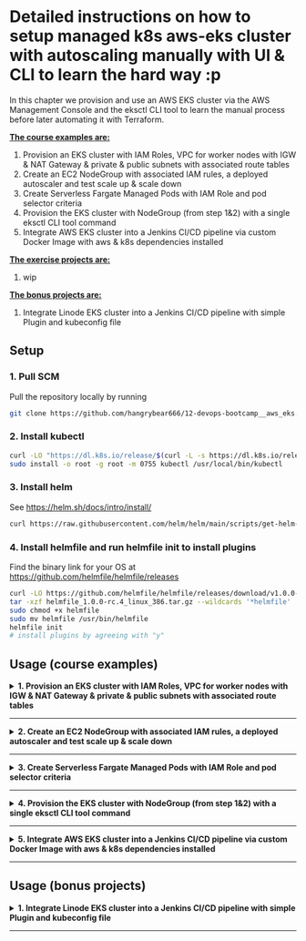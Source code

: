 # Detailed instructions on how to setup managed k8s aws-eks cluster with autoscaling manually with UI & CLI to learn the hard way :p

In this chapter we provision and use an AWS EKS cluster via the AWS Management Console and the eksctl CLI tool to learn the manual process before later automating it with Terraform.

<b><u>The course examples are:</u></b>
1. Provision an EKS cluster with IAM Roles, VPC for worker nodes with IGW & NAT Gateway & private & public subnets with associated route tables
2. Create an EC2 NodeGroup with associated IAM rules, a deployed autoscaler and test scale up & scale down
3. Create Serverless Fargate Managed Pods with IAM Role and pod selector criteria
4. Provision the EKS cluster with NodeGroup (from step 1&2) with a single eksctl CLI tool command
5. Integrate AWS EKS cluster into a Jenkins CI/CD pipeline via custom Docker Image with aws & k8s dependencies installed

<b><u>The exercise projects are:</u></b>
1. wip

<b><u>The bonus projects are:</u></b>
1. Integrate Linode EKS cluster into a Jenkins CI/CD pipeline with simple Plugin and kubeconfig file

## Setup

### 1. Pull SCM

Pull the repository locally by running
```bash
git clone https://github.com/hangrybear666/12-devops-bootcamp__aws_eks.git
```

### 2. Install kubectl

```bash
curl -LO "https://dl.k8s.io/release/$(curl -L -s https://dl.k8s.io/release/stable.txt)/bin/linux/amd64/kubectl"
sudo install -o root -g root -m 0755 kubectl /usr/local/bin/kubectl
```

### 3. Install helm

See https://helm.sh/docs/intro/install/
```bash
curl https://raw.githubusercontent.com/helm/helm/main/scripts/get-helm-3 | bash
```

### 4. Install helmfile and run helmfile init to install plugins

Find the binary link for your OS at https://github.com/helmfile/helmfile/releases
```bash
curl -LO https://github.com/helmfile/helmfile/releases/download/v1.0.0-rc.4/helmfile_1.0.0-rc.4_linux_386.tar.gz
tar -xzf helmfile_1.0.0-rc.4_linux_386.tar.gz --wildcards '*helmfile'
sudo chmod +x helmfile
sudo mv helmfile /usr/bin/helmfile
helmfile init
# install plugins by agreeing with "y"
```

## Usage (course examples)

<details closed>
<summary><b>1. Provision an EKS cluster with IAM Roles, VPC for worker nodes with IGW & NAT Gateway & private & public subnets with associated route tables</b></summary>

#### a. Create IAM Role for EKS Cluster
IAM -> Roles -> Create role -> AWS Service -> EKS -> EKS Cluster (Use Case) -> Name "aws-console-eks-cluster-role" -> Next x3

#### b. Create VPC, Subnet, IGW, NAT Gateway, Security Group, Route Tables, Routes and Attachments with CloudFormation Template
CloudFormation -> Create Stack -> Choose an existing template -> Amazon S3 URL -> https://s3.us-west-2.amazonaws.com/amazon-eks/cloudformation/2020-10-29/amazon-eks-vpc-private-subnets.yaml
-> Stack name "aws-console-eks-vpc-stack" -> Next -> Next -> Submit

*NOTE:* The Documentation for setting up the VPC via CloudFormation can be found here: https://docs.aws.amazon.com/eks/latest/userguide/creating-a-vpc.html

- The VPC is designed to contain Kubernetes worker nodes, with both private and public subnets across two availability zones (AZs)
- It contains 2 private and 2 public subnets in two AZs.
- The 2 public subnets have **one** route tables associated with it that directs traffic to the IGW for internet connectivity.
- The public subnets also include a NAT gateway each, so instances in the private subnets can route egress to NAT gateway via route tables.
- The NAT gateway forwards the request to the IGW for outbound internet access, while keeping instances in the private subnet closed off for ingress.
- There are two private route tables because each private subnet routes internet-bound traffic through a different NAT Gateway. This allows for high availability and redundancy across multiple Availability Zones (AZs).
- A security group is created for controlling communication between the EKS control plane and worker nodes.

#### VPC and Networking
- **VPC**
- **Public Subnet 01**
- **Public Subnet 02**
- **Private Subnet 01**
- **Private Subnet 02**

#### Route Tables and Associations
- **Public Route Table**
- **Private Route Table 01**
- **Private Route Table 02**
- **Public Route**
- **Private Route 01**
- **Private Route 02**
- **Public Subnet 01 Route Table Association**
- **Public Subnet 02 Route Table Association**
- **Private Subnet 01 Route Table Association**
- **Private Subnet 02 Route Table Association**

#### Gateways and Attachments
- **Internet Gateway**
- **VPC Gateway Attachment**
- **NAT Gateway 01**
- **NAT Gateway 02**
- **NAT Gateway EIP 1**
- **NAT Gateway EIP 2**

### Security
- **Control Plane Security Group**

#### c. Save Outputs for EKS creation
Navigate to *Cloudformation -> "aws-console-eks-vpc-stack" -> Outputs* and note down the `VpcId` and `SecurityGroup` e.g. `vpc-04949f5326907d10f` & `sg-0fbe7eccb24716e60`

#### d. Create EKS cluster from management console
EKS -> Clusters -> Create EKS cluster -> Name: "aws-console-eks-cluster" -> Upgrade policy = Standard -> Secrets encryption (NO) -> Next -> VPC ID from step c) -> Select all subnets -> Security Group from step c) -> Cluster endpoint access = Public and Private -> Control plane logging (NONE) -> Prometheus Metrics (NONE) -> EKS Addons (kube-proxy, Amazon VPC CNI, CoreDNS) -> Next -> Create

#### e. Wait until cluster is ready and check health status
Wait (~10mins) until EKS control plane has been initialized and check for correct setup

```bash
aws eks update-kubeconfig --name aws-console-eks-cluster
cat ~/.kube/config
kubectl cluster-info
```

</details>

-----
<details closed>
<summary><b>2. Create an EC2 NodeGroup with associated IAM rules, a deployed autoscaler and test scale up & scale down</b></summary>

#### a. Create IAM Roles and Permissions for NodeGroups
IAM -> Roles -> Create Role -> Aws Service -> User Case (EC2) -> Add permission -> AmazonEKSWorkerNodePolicy & AmazonEC2ContainerRegistryReadOnly & AmazonEKS_CNI_Policy -> Role Name "aws-console-eks-ec2-nodegroup-policy" -> Create Role

*Note* See https://docs.aws.amazon.com/eks/latest/userguide/create-node-role.html for additional documentation

#### b. Create Security Group for SSH Access to Worker Nodes from restricted IPs
Security Groups -> Name "aws-console-eks-nodegroup-ssh-access" -> Select EKS VPC -> Inbound Rule (SSH) Port 22 with only my IP e.g. 3.79.46.109/32 -> Outbound Rule (Delete)

#### c. Create Node Group with preinstalled container runtime and kubernetes dependencies
EKS -> Clusters -> aws-console-eks-cluster -> Compute -> Add Node Group -> Name "aws-console-eks-ec2-node-group" -> Attach IAM role from step f) -> Amazon Linux 2 -> On-Demand -> t2.small -> 10GiB Disk size -> Desired size 3 / Minimum size 2 / Maximum size 3 / Maximum unavailable 1 -> Configure Remote Access (Yes) -> Allow remote access from selected Security Group from step g)

#### d. Configure Autoscaling by setting up a custom IAM policy
IAM -> Policies -> Create policy -> JSON -> Name "aws-console-eks-nodegroupAutoscalerPolicy" -> Create Policy -> Attach Policy -> aws-console-eks-ec2-nodegroup-policy
Apply the code from `autoscalingPermissions.json` but be sure to check the following documentation in case the Policies have changed:
 https://github.com/kubernetes/autoscaler/blob/master/cluster-autoscaler/cloudprovider/aws/README.md#full-cluster-autoscaler-features-policy-recommended

#### e. Deploy Autoscaler in EKS clusters kube-system namespace

- Check for newest yaml file here and overwrite the local `cluster-autoscaler-autodiscover.yaml` file: https://github.com/kubernetes/autoscaler/blob/master/cluster-autoscaler/cloudprovider/aws/examples/cluster-autoscaler-autodiscover.yaml
- Then replace the version tag of the autoscaler image with the corresponding version of your kubernetes cluster. You can find your cluster version by checking in AWS Console at EKS -> Clusters -> aws-console-eks-cluster
- Then navigate to https://github.com/kubernetes/autoscaler/tags and select the corresponding tag to replace `registry.k8s.io/autoscaling/cluster-autoscaler:v1.30.2` in `cluster-autoscaler-autodiscover.yaml` with the appropriate version.
- You might have to change the ssl-certs mount Path to support the Amazon Linux Version running on your worker nodes with e.g. `mountPath: /etc/ssl/certs/ca-bundle.crt`

**IMPORTANT** if you have given the eks cluster another name, then you have to replace this in `cluster-autoscaler-autodiscover.yaml` at the end of the line `- --node-group-auto-discovery=asg:tag=k8s.io/cluster-autoscaler/enabled,k8s.io/cluster-autoscaler/aws-console-eks-cluster`

```bash
kubectl apply -f cluster-autoscaler-autodiscover.yaml
kubectl get all -n kube-system
kubectl get nodes
```

#### f. Scale Down NodeGroup by decreasing the desired size to 1

Change the desired size to e.g. 1 and check the autoscaler logs for changes.

EKS -> Clusters -> aws-console-eks-cluster -> Node groups -> aws-console-eks-ec2-node-group -> Edit node group
```bash
# replace with your pod id
kubectl logs deployment.apps/cluster-autoscaler -n kube-system
kubectl get nodes -w # watch continuously
```

#### g. Create nginx deployment with LoadBalancer to check public availability of Pod Service

The following deployment automatically creates a publicly available Load Balancer under EC2 -> Load balancers which is situated in both public subnets (where individual nodes reside in either one)
```bash
kubectl apply -f nginx-deployment.yaml
```

Navigate to your Load Balancer public DNS name and check ingress capability.

 #### h. Create 30 replicas of nginx to check scale up, then delete pods to watch scale down

Then change replica count to 30 in `nginx-deployment.yaml` and run the apply command again. The autoscaler should now provision up to the maximum number of nodes (3) in order to start all pods.
```bash
# change replicas to 30
kubectl apply -f nginx-deployment.yaml
kubectl logs deployment.apps/cluster-autoscaler -n kube-system
kubectl get pods -w # watch continuously
kubectl get nodes
# clean up and watch scale down
kubectl delete -f nginx-deployment.yaml
kubectl logs deployment.apps/cluster-autoscaler -n kube-system
kubectl get nodes
```


</details>

-----

<details closed>
<summary><b>3. Create Serverless Fargate Managed Pods with IAM Role and pod selector criteria</b></summary>

#### a. Create IAM Role for EKS Fargate
IAM -> Roles -> Create role -> AWS Service -> EKS -> EKS - Fargate Pod (Use Case) -> Name "aws-console-eks-fargate-pod-role" -> Next x3

#### b. Create Fargate Profile in EKS Cluster
EKS -> Clusters -> aws-console-eks-cluster -> Compute -> Add Fargate Profile -> Name "aws-console-eks-fargate-profile" -> Select Private Subnets -> Namespace "dev-fargate" -> Match Labels key:value = profile:fargate
*NOTE:* Even though Fargate managed service runs in its own AWS VPC, our pods will have an internal IP address within our cluster, pulling from the private subnet CIDR range

#### c. Deploy nginx with fargate namespace and label selectors

*NOTE:* all pods are deployed in their own fargate node running in a separate VM
```bash
kubectl create ns dev-fargate
kubectl apply -f nginx-deployment-fargate.yaml
kubectl get pods -n dev-fargate -w
kubectl get nodes
# delete
kubectl delete -f nginx-deployment-fargate.yaml
kubectl delete ns dev-fargate
```

</details>

-----

<details closed>
<summary><b>4. Provision the EKS cluster with NodeGroup (from step 1&2) with a single eksctl CLI tool command</b></summary>

#### a. Delete all resources created in prior steps

#### b. Install eksctl
```bash
mkdir ~/eksinstall/ && cd ~/eksinstall/
ARCH=amd64
PLATFORM=$(uname -s)_$ARCH
curl -sLO "https://github.com/eksctl-io/eksctl/releases/latest/download/eksctl_$PLATFORM.tar.gz"
tar -xzf eksctl_$PLATFORM.tar.gz -C /tmp && rm eksctl_$PLATFORM.tar.gz
sudo mv /tmp/eksctl /usr/local/bin
cd - && sudo rm -rf ~/eksinstall/
```

#### c. Create Cluster via CLI

```bash
eksctl create cluster \
  --name aws-eksctl-cluster \
  --version 1.30 \
  --region eu-central-1 \
  --nodegroup-name aws-eksctl-nodeGroup \
  --node-type t2.small \
  --nodes 2 \
  --nodes-min 1 \
  --nodes-max 3 \

```

</details>

-----

<details closed>
<summary><b>5. Integrate AWS EKS cluster into a Jenkins CI/CD pipeline via custom Docker Image with aws & k8s dependencies installed</b></summary>

#### a. Retrieve information about your cluster and add it to the aws-iam-auth config file
- Change the endpoint url in `aws-iam-authenticator-config.yaml` at `clusters.cluster.server` to your own after retrieving it in the aws cli
- Change the cluster name at the bottom under args in case you named your cluster something else other than in step 4c)
- Retrieve `certificate-authority-data` from your ~/.kube/config that has been set up by eksctl after cluster creation and add it to `clusters.cluster.certificate-authority-data`

```bash
# retrieve endpoint url
aws eks describe-cluster --name aws-eksctl-cluster --query 'cluster.endpoint'
# retrieve certificate data for the cluster matching your endpoint url
cat ~/.kube/config
```

#### b. Configure Jenkins for AWS, Git, Docker Hub, and Kubernetes

**Create Secrets**
- Create Username:Password with the id `docker-hub-repo` containing your user and API Token as password
- Create Username:Password with the id `git-creds` with either your username or jenkins and an API Token as password
- Create Secret Text with the id `aws_access_key_id` with your AWS IAM Account's Access Key ID (or better a dedicated Jenkins IAM Account)
- Create Secret Text with the id `aws_secret_access_key` with your AWS IAM Account's Secret Access Key (or better a dedicated Jenkins IAM Account)
- Create Secret File with the id `aws-iam-authenticator-config` with your updated `aws-iam-authenticator-config.yaml` from step b) acting as your .kube/config file

**Configure Jenkins Plugins**
- Add Maven Plugin under Manage Jenkins -> Tools -> Maven and name it Maven.

**Install aws cli in jenkins docker container**
```bash
ssh jenkins-runner@172.105.75.118
docker exec -u root -it jenkins-dind bash
curl "https://awscli.amazonaws.com/awscli-exe-linux-x86_64.zip" -o "awscliv2.zip"
unzip awscliv2.zip
./aws/install
exit
```

#### c. Create Jenkins Pipeline with this repository as source and Jenkinsfile located in java-app/Jenkinsfile

- Replace the environment variables in `java-app/Jenkinsfile` with your own repositories (Docker Hub / ECR)

#### d. Install nginx-ingress-controller via helm in your cluster and note down the LoadBalancer DNSName

```bash
helm repo add ingress-nginx https://kubernetes.github.io/ingress-nginx
helm repo update
helm install nginx-ingress ingress-nginx/ingress-nginx --version 4.11.2
```
- **Important** Once the cluster has successfully launched the ingress controller, query the DNS Name and add it to `java-app-ingress.yaml` under `spec.rules.host`

#### e. Run the pipeline and navigate to your Ingress Controller external LoadBalancer DNS Name to see the java app in action

</details>

-----


## Usage (bonus projects)

<details closed>
<summary><b>1. Integrate Linode EKS cluster into a Jenkins CI/CD pipeline with simple Plugin and kubeconfig file</b></summary>


#### a. Follow the Jenkins Server Setup steps from demo project 5 first.

#### b. Create an Account on the Linode Cloud and then Create a Kubernetes Cluster

*Note:* See https://cloud.linode.com/kubernetes/clusters
- Name it `test-cluster` and put it in your Region without High Availability (HA) Control Plane to save costs.
- Adding 3 Nodes with 2GB each on a shared CPU is sufficient.
- Once the cluster is running, download `test-cluster-kubeconfig.yaml`. If your file is named differently, add it to `.gitignore` as it contains sensitive data.

#### c. Install Kubernetes CLI Plugin on your Jenkins Server and Add kubeconfig Credential and Install Kubectl on your Jenkins Server

- Dashboard -> Manage Jenkins -> Plugins -> Kubernetes CLI Version 1.12.1
- Create Secret File with the id `linode-kube-config` with your updated `test-cluster-kubeconfig.yaml` from step b) acting as your .kube/config file

**Install kubectl in jenkins docker container**
```bash
ssh jenkins-runner@172.105.75.118
docker exec -u root -it jenkins-dind bash
curl -LO "https://dl.k8s.io/release/v1.30.0/bin/linux/amd64/kubectl" && install -o root -g root -m 0755 kubectl /usr/local/bin/kubectl
exit
```

#### d.Create Jenkins Pipeline with this repository as source and Jenkinsfile located in java-app/Jenkinsfile.linode and add your cluster url

- Add your Linode Cluster API Endpoint URL to `Jenkinsfile.linode` in the environment block under `LINODE_SERVER_URL` without its port

#### e. Install nginx-ingress-controller via helm in your cluster and note down the LoadBalancer DNSName

```bash
sudo chmod 400 test-cluster-kubeconfig.yaml
export KUBECONFIG=test-cluster-kubeconfig.yaml
helm repo add ingress-nginx https://kubernetes.github.io/ingress-nginx
helm repo update
helm install nginx-ingress ingress-nginx/ingress-nginx --version 4.11.2
```
- **Important** Once the cluster has successfully launched the ingress controller, navigate to your Linode NodeBalancer and extract the DNS hostname to add to `java-app-ingress-linode.yaml` under `spec.rules.host`

#### f. Run the pipeline and navigate to your Ingress Controller external LoadBalancer DNS Name to see the java app in action

</details>

-----